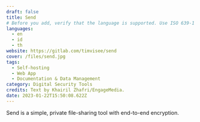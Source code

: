 ```yaml
---
draft: false
title: Send
# Before you add, verify that the language is supported. Use ISO 639-1 code only without country code. ms instead of ms_MY. If the source language is English, do not add to the list.
languages:
  - en
  - id
  - th
website: https://gitlab.com/timvisee/send
cover: /files/send.jpg
tags:
  - Self-hosting
  - Web App
  - Documentation & Data Management
category: Digital Security Tools
credits: Text by Khairil Zhafri/EngageMedia.
date: 2023-01-22T15:50:08.622Z
---
```

S﻿end is a simple, private file-sharing tool with end-to-end encryption.